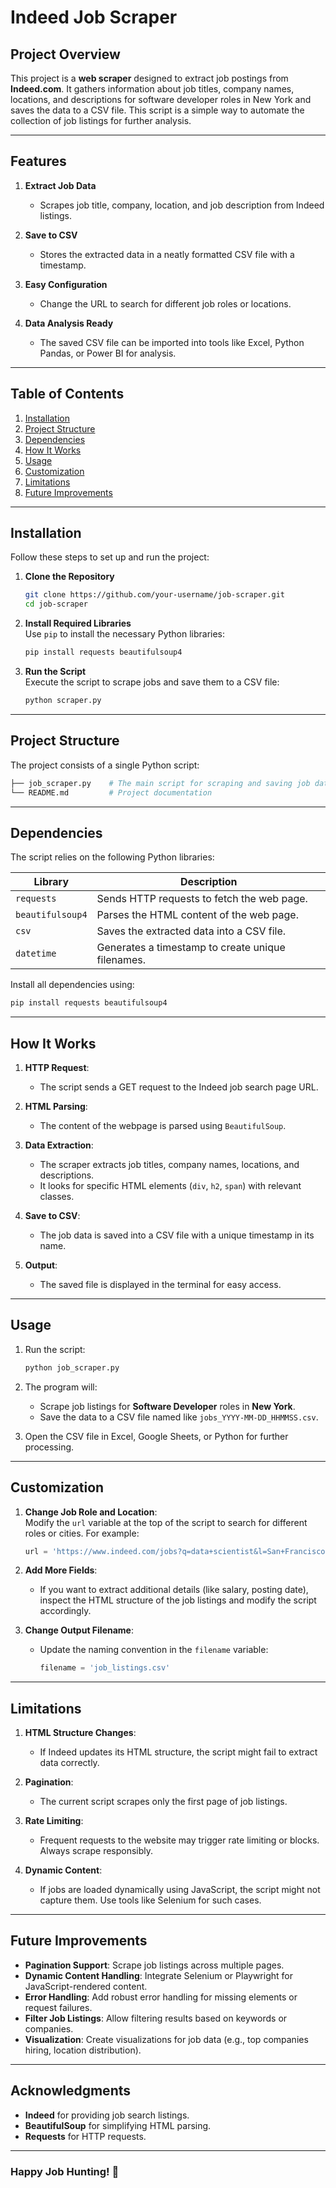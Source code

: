 # Indeed Job Scraper  

## Project Overview  

This project is a **web scraper** designed to extract job postings from **Indeed.com**. It gathers information about job titles, company names, locations, and descriptions for software developer roles in New York and saves the data to a CSV file. This script is a simple way to automate the collection of job listings for further analysis.

---

## Features  

1. **Extract Job Data**  
   - Scrapes job title, company, location, and job description from Indeed listings.  

2. **Save to CSV**  
   - Stores the extracted data in a neatly formatted CSV file with a timestamp.  

3. **Easy Configuration**  
   - Change the URL to search for different job roles or locations.  

4. **Data Analysis Ready**  
   - The saved CSV file can be imported into tools like Excel, Python Pandas, or Power BI for analysis.  

---

## Table of Contents  

1. [Installation](#installation)  
2. [Project Structure](#project-structure)  
3. [Dependencies](#dependencies)  
4. [How It Works](#how-it-works)  
5. [Usage](#usage)  
6. [Customization](#customization)  
7. [Limitations](#limitations)  
8. [Future Improvements](#future-improvements)  

---

## Installation  

Follow these steps to set up and run the project:

1. **Clone the Repository**  
   ```bash
   git clone https://github.com/your-username/job-scraper.git
   cd job-scraper
   ```

2. **Install Required Libraries**  
   Use `pip` to install the necessary Python libraries:  
   ```bash
   pip install requests beautifulsoup4
   ```

3. **Run the Script**  
   Execute the script to scrape jobs and save them to a CSV file:  
   ```bash
   python scraper.py
   ```

---

## Project Structure  

The project consists of a single Python script:  

```bash
├── job_scraper.py    # The main script for scraping and saving job data
└── README.md         # Project documentation
```

---

## Dependencies  

The script relies on the following Python libraries:

| Library           | Description                                      |
|--------------------|-------------------------------------------------|
| `requests`        | Sends HTTP requests to fetch the web page.       |
| `beautifulsoup4`  | Parses the HTML content of the web page.         |
| `csv`             | Saves the extracted data into a CSV file.        |
| `datetime`        | Generates a timestamp to create unique filenames.|

Install all dependencies using:  
```bash
pip install requests beautifulsoup4
```

---

## How It Works  

1. **HTTP Request**:  
   - The script sends a GET request to the Indeed job search page URL.

2. **HTML Parsing**:  
   - The content of the webpage is parsed using `BeautifulSoup`.

3. **Data Extraction**:  
   - The scraper extracts job titles, company names, locations, and descriptions.  
   - It looks for specific HTML elements (`div`, `h2`, `span`) with relevant classes.

4. **Save to CSV**:  
   - The job data is saved into a CSV file with a unique timestamp in its name.

5. **Output**:  
   - The saved file is displayed in the terminal for easy access.

---

## Usage  

1. Run the script:  
   ```bash
   python job_scraper.py
   ```

2. The program will:  
   - Scrape job listings for **Software Developer** roles in **New York**.  
   - Save the data to a CSV file named like `jobs_YYYY-MM-DD_HHMMSS.csv`.  

3. Open the CSV file in Excel, Google Sheets, or Python for further processing.

---

## Customization  

1. **Change Job Role and Location**:  
   Modify the `url` variable at the top of the script to search for different roles or cities. For example:  
   ```python
   url = 'https://www.indeed.com/jobs?q=data+scientist&l=San+Francisco'
   ```

2. **Add More Fields**:  
   - If you want to extract additional details (like salary, posting date), inspect the HTML structure of the job listings and modify the script accordingly.

3. **Change Output Filename**:  
   - Update the naming convention in the `filename` variable:  
     ```python
     filename = 'job_listings.csv'
     ```

---

## Limitations  

1. **HTML Structure Changes**:  
   - If Indeed updates its HTML structure, the script might fail to extract data correctly.  

2. **Pagination**:  
   - The current script scrapes only the first page of job listings.  

3. **Rate Limiting**:  
   - Frequent requests to the website may trigger rate limiting or blocks. Always scrape responsibly.

4. **Dynamic Content**:  
   - If jobs are loaded dynamically using JavaScript, the script might not capture them. Use tools like Selenium for such cases.

---

## Future Improvements  

- **Pagination Support**: Scrape job listings across multiple pages.  
- **Dynamic Content Handling**: Integrate Selenium or Playwright for JavaScript-rendered content.  
- **Error Handling**: Add robust error handling for missing elements or request failures.  
- **Filter Job Listings**: Allow filtering results based on keywords or companies.  
- **Visualization**: Create visualizations for job data (e.g., top companies hiring, location distribution).  

---

## Acknowledgments  

- **Indeed** for providing job search listings.  
- **BeautifulSoup** for simplifying HTML parsing.  
- **Requests** for HTTP requests.

---

### Happy Job Hunting! 🚀  
